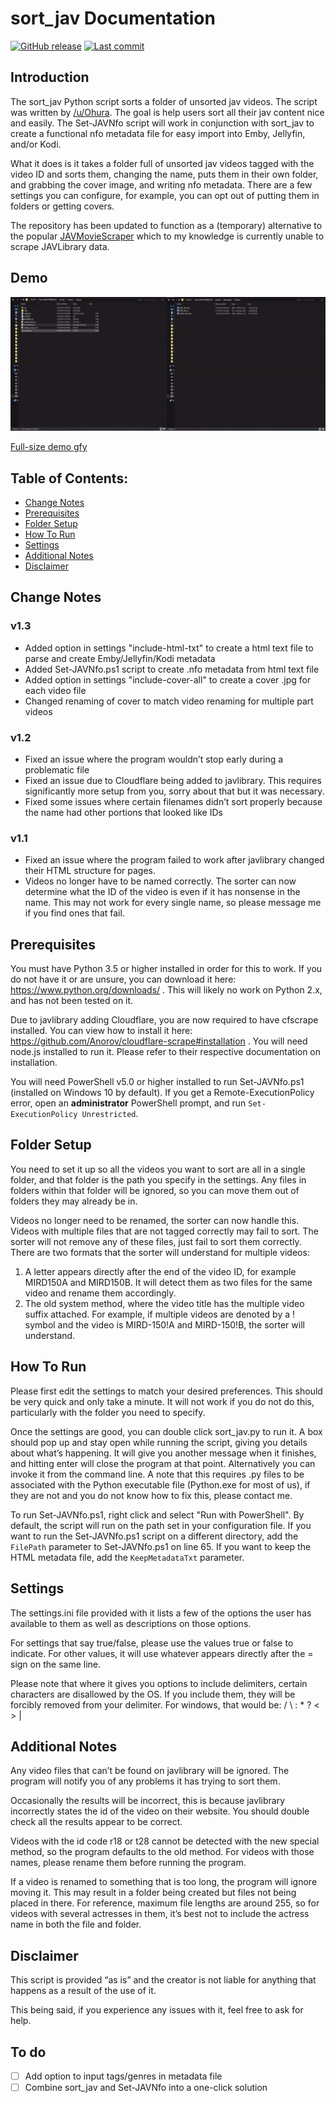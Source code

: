 # sort_jav Documentation
[![GitHub release](https://img.shields.io/github/release/jvlflame/JAV-Sorter-javlibrary?style=flat-square)](https://github.com/jvlflame/JAV-Sorter-javlibrary/releases)
[![Last commit](https://img.shields.io/github/last-commit/jvlflame/JAV-Sorter-javlibrary?style=flat-square)](https://github.com/jvlflame/Rename-JAV-files-javlibrary/commits/master)
## Introduction
The sort_jav Python script sorts a folder of unsorted jav videos. The script was written by
[/u/Ohura](https://reddit.com/user/Ohura). The goal is help users sort all their jav content nice and easily. The Set-JAVNfo script will work in conjunction with sort_jav to create a functional nfo metadata file for easy import into Emby, Jellyfin, and/or Kodi.

What it does is it takes a folder full of unsorted jav videos tagged with the video ID and sorts
them, changing the name, puts them in their own folder, and grabbing the cover image, and writing nfo metadata. There are a few settings you can configure, for example, you can opt out of putting them in folders or getting covers.

The repository has been updated to function as a (temporary) alternative to the popular [JAVMovieScraper](https://github.com/DoctorD1501/JAVMovieScraper) which to my knowledge is currently unable to scrape JAVLibrary data.

## Demo
![GitHub Logo](demo.gif)

[Full-size demo gfy](https://gfycat.com/vibrantambitiouscoyote)
## Table of Contents:
* [Change Notes](#Change-Notes)
* [Prerequisites](#Prerequisites)
* [Folder Setup](#Folder-Setup)
* [How To Run](#How-To-Run)
* [Settings](#Settings)
* [Additional Notes](#Additional-Notes)
* [Disclaimer](#Disclaimer)

## Change Notes
### v1.3
- Added option in settings "include-html-txt" to create a html text file to parse and create Emby/Jellyfin/Kodi metadata
- Added Set-JAVNfo.ps1 script to create .nfo metadata from html text file
- Added option in settings "include-cover-all" to create a cover .jpg for each video file
- Changed renaming of cover to match video renaming for multiple part videos

### v1.2
- Fixed an issue where the program wouldn’t stop early during a problematic file
- Fixed an issue due to Cloudflare being added to javlibrary. This requires significantly
more setup from you, sorry about that but it was necessary.
- Fixed some issues where certain filenames didn’t sort properly because the name had
other portions that looked like IDs
### v1.1
- Fixed an issue where the program failed to work after javlibrary changed their HTML
structure for pages.
- Videos no longer have to be named correctly. The sorter can now determine what the ID
of the video is even if it has nonsense in the name. This may not work for every single
name, so please message me if you find ones that fail.

## Prerequisites
You must have Python 3.5 or higher installed in order for this to work. If you do not have it or are
unsure, you can download it here: https://www.python.org/downloads/ . This will likely no work
on Python 2.x, and has not been tested on it.

Due to javlibrary adding Cloudflare, you are now required to have cfscrape installed. You can
view how to install it here: https://github.com/Anorov/cloudflare-scrape#installation . You will
need node.js installed to run it. Please refer to their respective documentation on installation.

You will need PowerShell v5.0 or higher installed to run Set-JAVNfo.ps1 (installed on Windows 10 by default). If you get a Remote-ExecutionPolicy error, open an **administrator** PowerShell prompt, and run `Set-ExecutionPolicy Unrestricted`.

## Folder Setup
You need to set it up so all the videos you want to sort are all in a single folder, and that folder is
the path you specify in the settings. Any files in folders within that folder will be ignored, so you
can move them out of folders they may already be in.

Videos no longer need to be renamed, the sorter can now handle this. Videos with multiple files
that are not tagged correctly may fail to sort. The sorter will not remove any of these files, just
fail to sort them correctly. There are two formats that the sorter will understand for multiple
videos:

1. A letter appears directly after the end of the video ID, for example MIRD150A and
MIRD150B. It will detect them as two files for the same video and rename them
accordingly.
2. The old system method, where the video title has the multiple video suffix attached. For
example, if multiple videos are denoted by a ! symbol and the video is MIRD-150!A and
MIRD-150!B, the sorter will understand.

## How To Run
Please first edit the settings to match your desired preferences. This should be very quick and
only take a minute. It will not work if you do not do this, particularly with the folder you need to
specify.

Once the settings are good, you can double click sort_jav.py to run it. A box should pop up and
stay open while running the script, giving you details about what’s happening. It will give you
another message when it finishes, and hitting enter will close the program at that point.
Alternatively you can invoke it from the command line. A note that this requires .py files to be
associated with the Python executable file (Python.exe for most of us), if they are not and you
do not know how to fix this, please contact me.

To run Set-JAVNfo.ps1, right click and select "Run with PowerShell". By default, the script will run on the path set in your configuration file. If you want to run the Set-JAVNfo.ps1 script on a different directory, add the `FilePath` parameter to Set-JAVNfo.ps1 on line 65. If you want to keep the HTML metadata file, add the `KeepMetadataTxt` parameter.

## Settings
The settings.ini file provided with it lists a few of the options the user has available to them as
well as descriptions on those options.

For settings that say true/false, please use the values true or false to indicate. For other values,
it will use whatever appears directly after the = sign on the same line.

Please note that where it gives you options to include delimiters, certain characters are
disallowed by the OS. If you include them, they will be forcibly removed from your delimiter. For
windows, that would be: / \ : * ? < > |

## Additional Notes
Any video files that can’t be found on javlibrary will be ignored. The program will notify you of
any problems it has trying to sort them.

Occasionally the results will be incorrect, this is because javlibrary incorrectly states the id of the
video on their website. You should double check all the results appear to be correct.

Videos with the id code r18 or t28 cannot be detected with the new special method, so the
program defaults to the old method. For videos with those names, please rename them before
running the program.

If a video is renamed to something that is too long, the program will ignore moving it. This may
result in a folder being created but files not being placed in there. For reference, maximum file
lengths are around 255, so for videos with several actresses in them, it’s best not to include the
actress name in both the file and folder.

## Disclaimer
This script is provided “as is” and the creator is not liable for anything that happens as a result
of the use of it.

This being said, if you experience any issues with it, feel free to ask for help.

## To do

- [ ] Add option to input tags/genres in metadata file
- [ ] Combine sort_jav and Set-JAVNfo into a one-click solution
